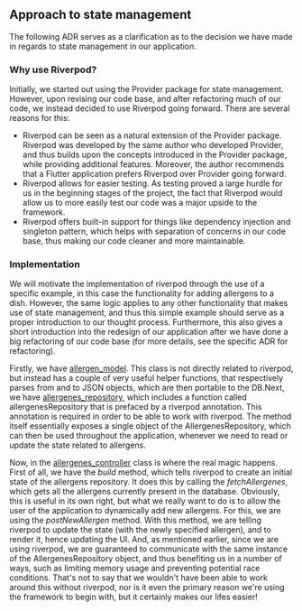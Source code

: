 ## Approach to state management

The following ADR serves as a clarification as to the decision we have made in regards to state management in our application.

### Why use Riverpod?

Initially, we started out using the Provider package for state management. However, upon revising our code base, and after refactoring much of our code, we instead decided to use Riverpod going forward. There are several reasons for this:

- Riverpod can be seen as a natural extension of the Provider package. Riverpod was developed by the same author who developed Provider, and thus builds upon the concepts introduced in the Provider package, while providing additional features. Moreover, the author recommends that a Flutter application prefers Riverpod over Provider going forward. 
- Riverpod allows for easier testing. As testing proved a large hurdle for us in the beginning stages of the project, the fact that Riverpod would allow us to more easily test our code was a major upside to the framework.
- Riverpod offers built-in support for things like dependency injection and singleton pattern, which helps with separation of concerns in our code base, thus making our code cleaner and more maintainable.

### Implementation

We will motivate the implementation of riverpod through the use of a specific example, in this case the functionality for adding allergens to a dish. However, the same logic applies to any other functionality that makes use of state management, and thus this simple example should serve as a proper introduction to our thought process. Furthermore, this also gives a short introduction into the redesign of our application after we have done a big refactoring of our code base (for more details, see the specific ADR for refactoring).

Firstly, we have [allergen_model](lib\Domain\model\allergen_model.dart). This class is not directly related to riverpod, but instead has a couple of very useful helper functions, that respectively parses from and to JSON objects, which are then portable to the DB.Next, we have [allergenes_repository](lib\Data\allergenes_repository.dart), which includes a function called allergenesRepository that is prefaced by a riverpod annotation. This annotation is required in order to be able to work with riverpod. The method itself essentially exposes a single object of the AllergenesRepository, which can then be used throughout the application, whenever we need to read or update the state related to allergens.

Now, in the [allergenes_controller](lib\UI\Controllers\allergenes_controller.dart) class is where the real magic happens. First of all, we have the *build* method, which tells riverpod to create an initial state of the allergens repository. It does this by calling the *fetchAllergenes*, which gets all the allergens currently present in the database. Obviously, this is useful in its own right, but what we really want to do is to allow the user of the application to dynamically add new allergens. For this, we are using the *postNewAllergen* method. With this method, we are telling riverpod to update the state (with the newly specified allergen), and to render it, hence updating the UI. And, as mentioned earlier, since we are using riverpod, we are guaranteed to communicate with the same instance of the AllergenesRepository object, and thus benefiting us in a number of ways, such as limiting memory usage and preventing potential race conditions. That's not to say that we wouldn't have been able to work around this without riverpod, nor is it even the primary reason we're using the framework to begin with, but it certainly makes our lifes easier!
